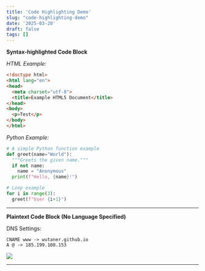 ```yaml
---
title: 'Code Highlighting Demo'
slug: "code-highlighting-demo"
date: '2025-03-20'
draft: false
tags: []
---
```


**Syntax-highlighted Code Block**

*HTML Example:*
```html
<!doctype html>
<html lang="en">
<head>
  <meta charset="utf-8">
  <title>Example HTML5 Document</title>
</head>
<body>
  <p>Test</p>
</body>
</html>
```

*Python Example:*
```python
# A simple Python function example
def greet(name="World"):
  """Greets the given name."""
  if not name:
    name = "Anonymous"
  print(f"Hello, {name}!")

# Loop example
for i in range(3):
  greet(f"User {i+1}")
```

---
**Plaintext Code Block (No Language Specified)**

DNS Settings:
   ```
   CNAME www -> wutaner.github.io
   A @ -> 185.199.108.153
   ```
   ![](/images/1.png)

--- 